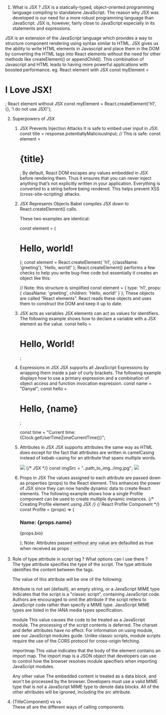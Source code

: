 1. What is JSX ?
JSX is a statically-typed, object-oriented programming language compiling to standalone JavaScript. The reason why JSX was developed is our need for a more robust programming language than JavaScript. JSX is, however, fairly close to JavaScript especially in its statements and expressions.

JSX is an extension of the JavaScript language which provides a way to structure component rendering using syntax similar to HTML. JSX gives us the ability to write HTML elements in Javascript and place them in the DOM by converting the HTML tags into React elements without the need for other methods like createElement() or appendChild(). This combination of Javascript and HTML leads to having more powerful applications with boosted performance.
 eg. 
 React element with JSX
 const myElement = <h1>I Love JSX!</h1>;
React element without JSX
 const myElement = React.createElement('h1', {}, 'I do not use JSX!');

 2. Superpowers of JSX
    1. JSX Prevents Injection Attacks
        It is safe to embed user input in JSX:
        const title = response.potentiallyMaliciousInput;
        // This is safe:
        const element = <h1>{title}</h1>;
        By default, React DOM escapes any values embedded in JSX before rendering them. Thus it ensures that you can never inject anything that’s not explicitly written in your application. Everything is converted to a string before being rendered. This helps prevent XSS (cross-site-scripting) attacks.

    2. JSX Represents Objects
        Babel compiles JSX down to React.createElement() calls.

        These two examples are identical:

        const element = (
        <h1 className="greeting">
            Hello, world!
        </h1>
        );
        const element = React.createElement(
        'h1',
        {className: 'greeting'},
        'Hello, world!'
        );
        React.createElement() performs a few checks to help you write bug-free code but essentially it creates an object like this:

        // Note: this structure is simplified
        const element = {
        type: 'h1',
        props: {
            className: 'greeting',
            children: 'Hello, world!'
        }
        };
        These objects are called “React elements”. React reads these objects and uses them to construct the DOM and keep it up to date.

    3. JSX acts as variables
        JSX elements can act as values for identifiers. The following example shows how to declare a variable with a JSX element as the value.
        const hello = <h1>Hello, World!</h1>;   

    4. Expressions in JSX 
       JSX supports all JavaScript Expressions by wrapping them inside a pair of curly brackets. The following example displays how to use a primary expression and a combination of object access and function invocation expression.
       const name = "Danyal";
       const hello = <h1>Hello, {name}</h1>;    

       const time = "Current time: {Clock.getUserTimeZoneCurrentTime()}";

    5. Attributes in JSX
       JSX supports attributes the same way as HTML does except for the fact that attributes are written in camelCasing instead of kebab-casing for an attribute that spans multiple words.
        <!-- HTML -->
        <img src="..path_to_img../img.jpg" accesskey="img" />
        {/* JSX */}
        const imgSrc = "..path_to_img../img.jpg";
        <img src={imgSrc} accessKey="img" />   

    6. Props in JSX
        The values assigned to each attribute are passed down as properties (props) to the React element. This enhances the power of JSX since they can now handle dynamic data to create React elements. The following example shows how a single Profile component can be used to create multiple dynamic instances.
        {/* Creating Profile element using JSX */}
        <Profile name="Danyal" bio="I love developing cool apps" />
        <Profile name="Pikachu" bio="I love Pokémon as well" />
        {/* React Profile Component */}
        const Profile = (props) => (
        <section className="profile">
            <h3>Name: {props.name}</h3>
            <p>{props.bio}</p>
        </section>
        );
        Note: Attributes passed without any value are defaulted as true when received as props <input type="text" disabled />   

3. Role of type attribute in script tag ? What options can I use there ?   
   The type attribute specifies the type of the script. The type attribute identifies the content between the <script> and </script> tags.

   The value of this attribute will be one of the following:

    Attribute is not set (default), an empty string, or a JavaScript MIME type
    Indicates that the script is a "classic script", containing JavaScript code. Authors are encouraged to omit the attribute if the script refers to JavaScript code rather than specify a MIME type. JavaScript MIME types are listed in the IANA media types specification.

    module
    This value causes the code to be treated as a JavaScript module. The processing of the script contents is deferred. The charset and defer attributes have no effect. For information on using module, see our JavaScript modules guide. Unlike classic scripts, module scripts require the use of the CORS protocol for cross-origin fetching.

    importmap
    This value indicates that the body of the element contains an import map. The import map is a JSON object that developers can use to control how the browser resolves module specifiers when importing JavaScript modules.

    Any other value
    The embedded content is treated as a data block, and won't be processed by the browser. Developers must use a valid MIME type that is not a JavaScript MIME type to denote data blocks. All of the other attributes will be ignored, including the src attribute. 

4. {TitleComponent} vs <TitleComponent /> vs <TitleComponent></TitleComponent>  
   These all are the different ways of calling components.       
